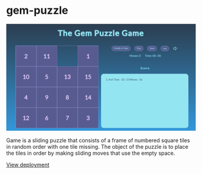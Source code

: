 # gem-puzzle

![Page-img](https://github.com/LobanovaMary/gem-puzzle/blob/main/the-gem-puzzle/assets/page-img.png)

Game is a sliding puzzle that consists of a frame of numbered square tiles in random order with one tile missing. The object of the puzzle is to place the tiles in order by making sliding moves that use the empty space.

[View deployment](https://lobanovamary.github.io/gem-puzzle/the-gem-puzzle/index.html)
